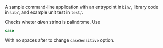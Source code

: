 A sample command-line application with an entrypoint in `bin/`, library code
in `lib/`, and example unit test in `test/`.

Checks wheter given string is palindrome.
Use 
```bash
case
```
With no spaces after to change `caseSensitive` option.
